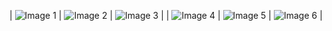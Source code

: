 | ![Image 1](https://github.com/AravindhanDeveloper/Camera2-API/assets/76999163/ec0a7195-6772-4743-8ee8-448894406218) | ![Image 2](https://github.com/AravindhanDeveloper/Camera2-API/assets/76999163/70fffe2e-302d-47e7-ac45-69858543ab84) | ![Image 3](https://github.com/AravindhanDeveloper/Camera2-API/assets/76999163/436e11dc-8397-4901-b71a-f569019284fd) |
| ![Image 4](https://github.com/AravindhanDeveloper/Camera2-API/assets/76999163/e1a6ab04-9f2c-49a3-a3ff-4eaf0563368c) | ![Image 5](https://github.com/AravindhanDeveloper/Camera2-API/assets/76999163/f30d5173-c0f2-449b-9109-c24cb29e5d59) | ![Image 6](https://github.com/AravindhanDeveloper/Camera2-API/assets/76999163/91dc1e7e-f690-4e2f-ab0f-edd70a443efa) |
